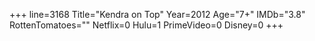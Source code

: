 +++
line=3168
Title="Kendra on Top"
Year=2012
Age="7+"
IMDb="3.8"
RottenTomatoes=""
Netflix=0
Hulu=1
PrimeVideo=0
Disney=0
+++

